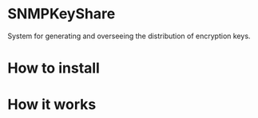 # SNMPKeyShare
System for generating and overseeing the distribution of encryption keys.
# How to install

# How it works
